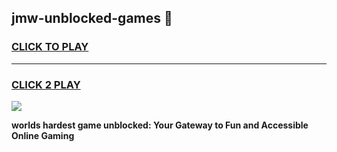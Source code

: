 
## jmw-unblocked-games 👋
<h3>
<a href="https://premium.freeplayer.one?title=jmw-unblocked-games&ref=14F">CLICK TO PLAY</a></h3>
<hr>

<h3>
<a href="https://premium.freeplayer.one?title=jmw-unblocked-games&ref=14F">CLICK 2 PLAY</a>
  
</h3>

<a href="https://premium.freeplayer.one?title=jmw-unblocked-games&ref=12F/"><img src="https://clearcache.store/games.png"></a>


**worlds hardest game unblocked: Your Gateway to Fun and Accessible Online Gaming**
